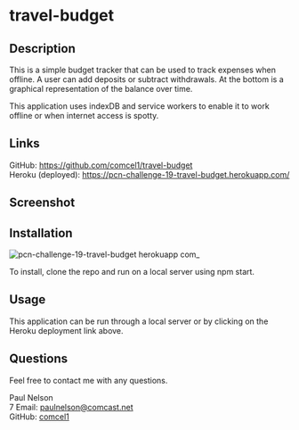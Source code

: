 # travel-budget

## Description

This is a simple budget tracker that can be used to track expenses when offline. A user can add deposits or subtract withdrawals. At the bottom is a graphical representation of the balance over time.

This application uses indexDB and service workers to enable it to work offline or when internet access is spotty.

## Links

GitHub: https://github.com/comcel1/travel-budget </br>
Heroku (deployed): https://pcn-challenge-19-travel-budget.herokuapp.com/ </br>

## Screenshot

## Installation

![pcn-challenge-19-travel-budget herokuapp com_](https://user-images.githubusercontent.com/90969624/165642436-020b40e2-d78b-42ce-9330-0812933f8f28.png)

To install, clone the repo and run on a local server using npm start.

## Usage

This application can be run through a local server or by clicking on the Heroku deployment link above.

## Questions

Feel free to contact me with any questions.

Paul Nelson</br>7
Email: paulnelson@comcast.net </br>
GitHub: [comcel1](https://github.com/comcel1/)
